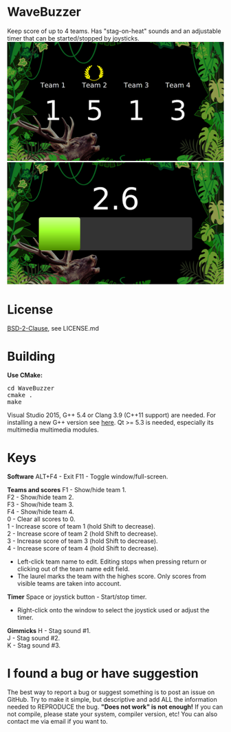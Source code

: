 # WaveBuzzer
Keep score of up to 4 teams. Has "stag-on-heat" sounds and an adjustable timer that can be started/stopped by joysticks.
![Keep score](teams.jpg) 
![Timer](timer.jpg) 

License
========

[BSD-2-Clause](http://opensource.org/licenses/BSD-2-Clause), see LICENSE.md

Building
========

**Use CMake:**
<pre>
cd WaveBuzzer
cmake .
make
</pre>
Visual Studio 2015, G++ 5.4 or Clang 3.9 (C++11 support) are needed. For installing a new G++ version see [here](http://lektiondestages.blogspot.de/2013/05/installing-and-switching-gccg-versions.html). Qt >= 5.3 is needed, especially its multimedia multimedia modules.

Keys
========

**Software**
ALT+F4 - Exit
F11 - Toggle window/full-screen.

**Teams and scores**
F1 - Show/hide team 1.  
F2 - Show/hide team 2.  
F3 - Show/hide team 3.  
F4 - Show/hide team 4.  
0 - Clear all scores to 0.  
1 - Increase score of team 1 (hold Shift to decrease).  
2 - Increase score of team 2 (hold Shift to decrease).  
3 - Increase score of team 3 (hold Shift to decrease).  
4 - Increase score of team 4 (hold Shift to decrease).  
 * Left-click team name to edit. Editing stops when pressing return or clicking out of the team name edit field.  
 * The laurel marks the team with the highes score. Only scores from visible teams are taken into account.  

**Timer**
Space or joystick button - Start/stop timer.  
 * Right-click onto the window to select the joystick used or adjust the timer.  

**Gimmicks**
H - Stag sound #1.  
J - Stag sound #2.  
K - Stag sound #3.  

I found a bug or have suggestion
========

The best way to report a bug or suggest something is to post an issue on GitHub. Try to make it simple, but descriptive and add ALL the information needed to REPRODUCE the bug. **"Does not work" is not enough!** If you can not compile, please state your system, compiler version, etc! You can also contact me via email if you want to.

